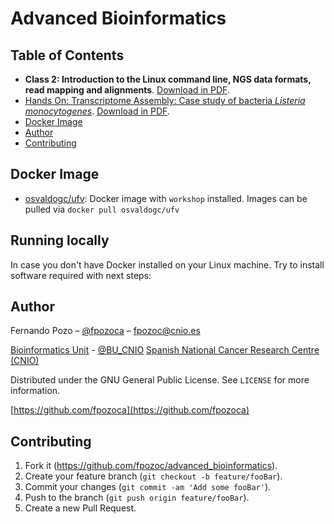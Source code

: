 # Advanced Bioinformatics

## Table of Contents

* **Class 2: Introduction to the Linux command line, NGS data formats, read mapping and alignments**. [Download in PDF](https://github.com/fpozoc/advanced_bioinformatics/raw/master/theory/advbio_theory_fpozo.pdf).
* [Hands On: Transcriptome Assembly: Case study of bacteria *Listeria monocytogenes*]([#hands-on](https://github.com/fpozoc/advanced_bioinformatics/tree/master/handson#transcriptome-assembly-case-study-of-bacteria-listeria-monocytogenes)). [Download in PDF](https://github.com/fpozoc/advanced_bioinformatics/raw/master/theory/advbio_theory_fpozo.pdf).
* [Docker Image](#docker-image)
* [Author](#author)
* [Contributing](#contributing)

## Docker Image

* [osvaldogc/ufv](https://hub.docker.com/r/osvaldogc/ufv/): Docker image with `workshop` installed.
Images can be pulled via `docker pull osvaldogc/ufv` 

## Running locally

In case you don't have Docker installed on your Linux machine. Try to install software required with 
next steps:

## Author

Fernando Pozo – [@fpozoca](https://twitter.com/fpozoca) – fpozoc@cnio.es

[Bioinformatics Unit](https://bioinformatics.cnio.es/) - [@BU_CNIO](https://twitter.com/BU_CNIO)
[Spanish National Cancer Research Centre (CNIO)](https://www.cnio.es/)

Distributed under the GNU General Public License. See ``LICENSE`` for more information.

[https://github.com/fpozoca](https://github.com/fpozoca)

## Contributing

1. Fork it (<https://github.com/fpozoc/advanced_bioinformatics>).
2. Create your feature branch (`git checkout -b feature/fooBar`).
3. Commit your changes (`git commit -am 'Add some fooBar'`).
4. Push to the branch (`git push origin feature/fooBar`).
5. Create a new Pull Request.
